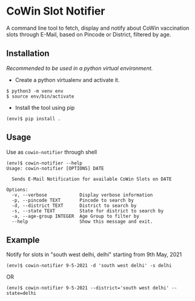 # CoWin Slot Notifier
A command line tool to fetch, display and notify about CoWin vaccination slots through E-Mail, based on Pincode or District, filtered by age.

## Installation
_Recommended to be used in a python virtual environment._
- Create a python virtualenv and activate it.
```
$ python3 -m venv env
$ source env/bin/activate
```
- Install the tool using pip
```
(env)$ pip install .
```

## Usage
Use as `cowin-notifier` through shell
```
(env)$ cowin-notifier --help
Usage: cowin-notifier [OPTIONS] DATE

  Sends E-Mail Notification for available CoWin Slots on DATE

Options:
  -v, --verbose            Display verbose information
  -p, --pincode TEXT       Pincode to search by
  -d, --district TEXT      District to search by
  -s, --state TEXT         State for district to search by
  -a, --age-group INTEGER  Age Group to filter by
  --help                   Show this message and exit.
```

## Example
Notify for slots in "south west delhi, delhi" starting from 9th May, 2021
```
(env)$ cowin-notifier 9-5-2021 -d 'south west delhi' -s delhi
```
OR
```
(env)$ cowin-notifier 9-5-2021 --district='south west delhi' --state=delhi
```

